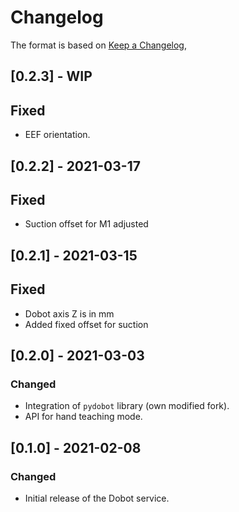 # Changelog

The format is based on [Keep a Changelog](https://keepachangelog.com/en/1.0.0/),

## [0.2.3] - WIP

## Fixed
 - EEF orientation.

## [0.2.2] - 2021-03-17

## Fixed
 - Suction offset for M1 adjusted

## [0.2.1] - 2021-03-15

## Fixed
 - Dobot axis Z is in mm
 - Added fixed offset for suction

## [0.2.0] - 2021-03-03

### Changed
- Integration of `pydobot` library (own modified fork).
- API for hand teaching mode.

## [0.1.0] - 2021-02-08

### Changed
- Initial release of the Dobot service.
